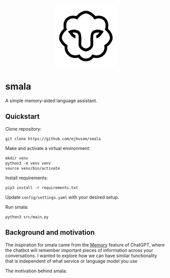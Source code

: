 <div align="center">
 <img alt="smala" height="200px" src="assets/smala-logo.png">
<!--  <img alt="smala" height="200px" src="https://raw.githubusercontent.com/ejhusom/smala/refs/heads/main/assets/smala-logo.png"> -->
</div>

# smala

A simple memory-aided language assistant.


## Quickstart


Clone repository:

```
git clone https://github.com/ejhusom/smala
```

Make and activate a virtual environment:

```
mkdir venv
python3 -m venv venv
source venv/bin/activate
```

Install requirements:

```
pip3 install -r requirements.txt
```

Update `config/settings.yaml` with your desired setup.

Run smala:

```
python3 src/main.py
```


## Background and motivation

The inspiration for smala came from the [Memory](https://openai.com/index/memory-and-new-controls-for-chatgpt/) feature of ChatGPT, where the chatbot will remember important pieces of information across your conversations.
I wanted to explore how we can have similar functionality that is independent of what service or language model you use

The motivation behind smala:


<!-- ## Tests -->

<!-- ``` -->
<!-- pytest tests/ -->
<!-- ``` -->

